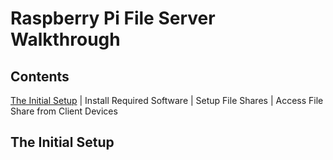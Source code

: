 # Raspberry Pi File Server Walkthrough

## Contents
[The Initial Setup](#the-initial-setup) | Install Required Software | Setup File Shares | Access File Share from Client Devices

## The Initial Setup
